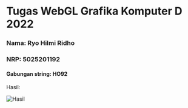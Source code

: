 # Tugas WebGL Grafika Komputer D 2022

### Nama: Ryo Hilmi Ridho

### NRP: 5025201192

#### Gabungan string: HO92

Hasil:

![Hasil](https://cdn.discordapp.com/attachments/755737092507566270/1020538649370181723/unknown.png)
